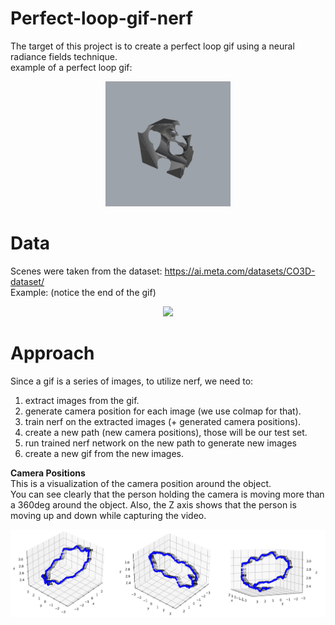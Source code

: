 # Perfect-loop-gif-nerf
The target of this project is to create a perfect loop gif using a neural radiance fields technique.  
example of a perfect loop gif:  

<p align="center">
  <img src="extra/animatedOutput_o.gif" width="200" />
</p>

# Data 
Scenes were taken from the dataset: https://ai.meta.com/datasets/CO3D-dataset/   
Example: (notice the end of the gif) 

<p align="center">
  <img src="extra/rgb_maps.gif" width="200" />
</p>

# Approach 
  
Since a gif is a series of images, to utilize nerf, we need to:  
1) extract images from the gif.
2) generate camera position for each image (we use colmap for that).
3) train nerf on the extracted images (+ generated camera positions).
4) create a new path (new camera positions), those will be our test set.
5) run trained nerf network on the new path to generate new images
6) create a new gif from the new images.


**Camera Positions**  
This is a visualization of the camera position around the object.  
You can see clearly that the person holding the camera is moving more than a 360deg around the object. Also, the Z axis shows that the person is moving up and down while capturing the video.   

<p align="center">
  <img src="extra/cameraPositions.png" width="700" />
</p>




